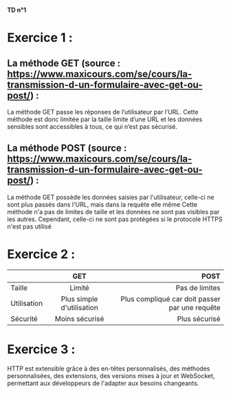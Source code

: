 **TD n°1**

# Exercice 1 :

## La méthode GET (source : https://www.maxicours.com/se/cours/la-transmission-d-un-formulaire-avec-get-ou-post/) :

La méthode GET passe les réponses de l’utilisateur par l’URL. 
Cette méthode est donc limitée par la taille limite d’une URL et les données sensibles sont accessibles à tous, ce qui n’est pas sécurisé.

## La méthode POST (source : https://www.maxicours.com/se/cours/la-transmission-d-un-formulaire-avec-get-ou-post/) : 

La méthode GET possède les données saisies par l'utilisateur, celle-ci ne sont plus passés dans l'URL, mais dans la requête elle même
Cette méthode n'a pas de limites de taille et les données ne sont pas visibles par les autres. Cependant, celle-ci ne sont pas protégées si le protocole HTTPS n'est pas utilisé


# Exercice 2 : 

|   | GET          | POST |
| :--------------- |:---------------:| -----:|
| Taille  |   Limité        |  Pas de limites |
| Utilisation  | Plus simple d'utilisation | Plus compliqué car doit passer par une requête |
| Sécurité  | Moins sécurisé | Plus sécurisé |


# Exercice 3 : 

HTTP est extensible grâce à des en-têtes personnalisés, des méthodes personnalisées, des extensions, des versions mises à jour et WebSocket, permettant aux développeurs de l'adapter aux besoins changeants.
